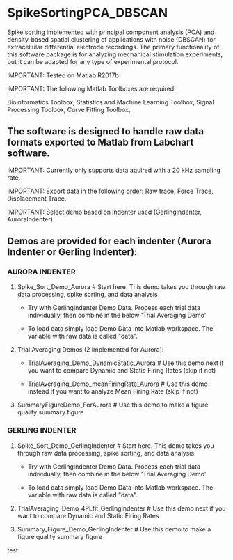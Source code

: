 # SpikeSortingPCA_DBSCAN
Spike sorting implemented with principal component analysis (PCA) and density-based spatial clustering of applications with noise (DBSCAN) for extracellular differential electrode recordings. The primary functionality of this software package is for analyzing mechanical stimulation experiments, but it can be adapted for any type of experimental protocol.

IMPORTANT: Tested on Matlab R2017b

IMPORTANT: The following Matlab Toolboxes are required:

Bioinformatics Toolbox, Statistics and Machine Learning Toolbox, Signal Processing Toolbox, Curve Fitting Toolbox,



## The software is designed to handle raw data formats exported to Matlab from Labchart software.

IMPORTANT: Currently only supports data aquired with a 20 kHz sampling rate.

IMPORTANT: Export data in the following order: Raw trace, Force Trace, Displacement Trace.

IMPORTANT: Select demo based on indenter used (GerlingIndenter, AuroraIndenter)


## Demos are provided for each indenter (Aurora Indenter or Gerling Indenter):

### AURORA INDENTER

1) Spike_Sort_Demo_Aurora # Start here. This demo takes you through raw data processing, spike sorting, and data analysis

    - Try with GerlingIndenter Demo Data. Process each trial data individually, then combine in the below 'Trial Averaging Demo'
        
    - To load data simply load Demo Data into Matlab workspace. The variable with raw data is called "data".

2) Trial Averaging Demos (2 implemented for Aurora):

    - TrialAveraging_Demo_DynamicStatic_Aurora # Use this demo next if you want to compare Dynamic and Static Firing Rates (skip if not)
    
    - TrialAveraging_Demo_meanFiringRate_Aurora # Use this demo instead if you want to analyze Mean Firing Rate (skip if not)

3) SummaryFigureDemo_ForAurora # Use this demo to make a figure quality summary figure

### GERLING INDENTER

1) Spike_Sort_Demo_GerlingIndenter # Start here. This demo takes you through raw data processing, spike sorting, and data analysis

    - Try with GerlingIndenter Demo Data. Process each trial data individually, then combine in the below 'Trial Averaging Demo'
        
    - To load data simply load Demo Data into Matlab workspace. The variable with raw data is called "data".

2) TrialAveraging_Demo_4PLfit_GerlingIndenter # Use this demo next if you want to compare Dynamic and Static Firing Rates

3) Summary_Figure_Demo_GerlingIndenter # Use this demo to make a figure quality summary figure

test
